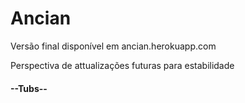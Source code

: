 # Ancian

Versão final disponível em ancian.herokuapp.com

Perspectiva de attualizações futuras para estabilidade

#### --Tubs--
